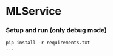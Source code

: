 # MLService

### Setup and run (only debug mode)
```commandline
pip install -r requirements.txt
...
```